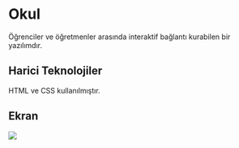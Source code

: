 

<h1>Okul</h1>

Öğrenciler ve öğretmenler arasında interaktif bağlantı kurabilen bir yazılımdır.

<h2>Harici Teknolojiler</h2>

HTML ve CSS kullanılmıştır.

<h2>Ekran</h2>

![](school.gif)

